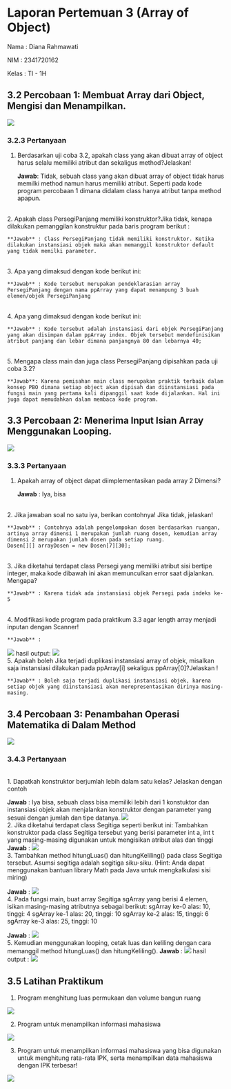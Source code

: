 # Laporan Pertemuan 3 (Array of Object)

Nama : Diana Rahmawati

NIM : 2341720162

Kelas : TI - 1H

## 3.2 Percobaan 1: Membuat Array dari Object, Mengisi dan Menampilkan.

<img src="percobaan_1.png">

### 3.2.3 Pertanyaan
1. Berdasarkan uji coba 3.2, apakah class yang akan dibuat array of object harus selalu memiliki atribut dan sekaligus method?Jelaskan!

    **Jawab**: Tidak, sebuah class yang akan dibuat array of object tidak harus memilki method namun harus memiliki atribut. Seperti pada kode program percobaan 1 dimana didalam class hanya atribut tanpa method apapun.
<br> 
2. Apakah class PersegiPanjang memiliki konstruktor?Jika tidak, kenapa dilakukan pemanggilan 
konstruktur pada baris program berikut :

    **Jawab** : Class PersegiPanjang tidak memiliki konstruktor. Ketika dilakukan instansiasi objek maka akan memanggil konstruktor default yang tidak memilki parameter. 
<br> 
3. Apa yang dimaksud dengan kode berikut ini:

    **Jawab** : Kode tersebut merupakan pendeklarasian array PersegiPanjang dengan nama ppArray yang dapat menampung 3 buah elemen/objek PersegiPanjang
<br> 
4. Apa yang dimaksud dengan kode berikut ini:

    **Jawab** : Kode tersebut adalah instansiasi dari objek PersegiPanjang yang akan disimpan dalam ppArray index. Objek tersebut mendefinisikan atribut panjang dan lebar dimana panjangnya 80 dan lebarnya 40;
<br> 
5. Mengapa class main dan juga class PersegiPanjang dipisahkan pada uji coba 3.2?

    **Jawab**: Karena pemisahan main class merupakan praktik terbaik dalam konsep PBO dimana setiap object akan dipisah dan diinstansiasi pada fungsi main yang pertama kali dipanggil saat kode dijalankan. Hal ini juga dapat memudahkan dalam membaca kode program. 

## 3.3 Percobaan 2: Menerima Input Isian Array Menggunakan Looping.

<img src="percobaan_2.png">

### 3.3.3 Pertanyaan 

1. Apakah array of object dapat diimplementasikan pada array 2 Dimensi?

    **Jawab** : Iya, bisa
<br> 
2. Jika jawaban soal no satu iya, berikan contohnya! Jika tidak, jelaskan!

    **Jawab** : Contohnya adalah pengelompokan dosen berdasarkan ruangan, artinya array dimensi 1 merupakan jumlah ruang dosen, kemudian array dimensi 2 merupakan jumlah dosen pada setiap ruang.
    Dosen[][] arrayDosen = new Dosen[7][30];
<br> 
3. Jika diketahui terdapat class Persegi yang memiliki atribut sisi bertipe integer, maka kode 
dibawah ini akan memunculkan error saat dijalankan. Mengapa?

    **Jawab** : Karena tidak ada instansiasi objek Persegi pada indeks ke-5
<br> 
4. Modifikasi kode program pada praktikum 3.3 agar length array menjadi inputan dengan Scanner!

    **Jawab** : 
<img src="modif_inputan.png">
    hasil output:
<img src="hasil_modif_inputan.png">
<br> 
5. Apakah boleh Jika terjadi duplikasi instansiasi array of objek, misalkan saja instansiasi dilakukan 
pada ppArray[i] sekaligus ppArray[0]?Jelaskan !

    **Jawab** : Boleh saja terjadi duplikasi instansiasi objek, karena setiap objek yang diinstansiasi akan merepresentasikan dirinya masing-masing.


## 3.4 Percobaan 3: Penambahan Operasi Matematika di Dalam Method 

<img src="percobaan_3.png">

### 3.4.3 Pertanyaan
<br>
1. Dapatkah konstruktor berjumlah lebih dalam satu kelas? Jelaskan dengan contoh

**Jawab** : Iya bisa, sebuah class bisa memiliki lebih dari 1 konstuktor dan instansiasi objek akan menjalankan konstruktor dengan parameter yang sesuai dengan jumlah dan tipe datanya. 
<img src="soal1_4.png">
<br>
2. Jika diketahui terdapat class Segitiga seperti berikut ini:
Tambahkan konstruktor pada class Segitiga tersebut yang berisi parameter int a, int t yang masing-masing digunakan untuk mengisikan atribut alas dan tinggi
**Jawab** :
<img src="konstruktor_segitiga.png">
<br>
3. Tambahkan method hitungLuas() dan hitungKeliling() pada class Segitiga tersebut. Asumsi segitiga adalah segitiga siku-siku. (Hint: Anda dapat menggunakan bantuan library Math pada Java untuk mengkalkulasi sisi miring)

**Jawab** : 
<img src="method_segitiga.png">
<br>
4. Pada fungsi main, buat array Segitiga sgArray yang berisi 4 elemen, isikan masing-masing atributnya sebagai berikut:
sgArray ke-0 alas: 10, tinggi: 4
sgArray ke-1 alas: 20, tinggi: 10
sgArray ke-2 alas: 15, tinggi: 6
sgArray ke-3 alas: 25, tinggi: 10

**Jawab** :
<img src="isi_Array_segitiga.png">
<br>
5. Kemudian menggunakan looping, cetak luas dan keliling dengan cara memanggil method hitungLuas() dan hitungKeliling().
    **Jawab** :
<img src="perulangan_segitiga.png">
    hasil output :
<img src="output_segitiga.png">
<br>

## 3.5 Latihan Praktikum

1. Program menghitung luas permukaan dan volume bangun ruang

<img src="latprak1.png">

2. Program untuk menampilkan informasi mahasiswa

<img src="latprak1.png">

3. Program untuk menampilkan informasi mahasiswa yang bisa digunakan untuk menghitung rata-rata IPK, serta menampilkan data mahasiswa dengan IPK terbesar!

<img src="latprak1.png">